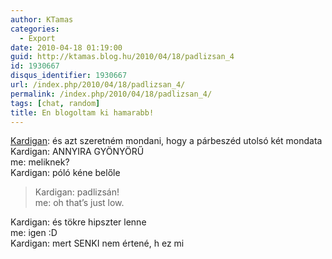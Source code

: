 ```yaml
---
author: KTamas
categories:
  - Export
date: 2010-04-18 01:19:00
guid: http://ktamas.blog.hu/2010/04/18/padlizsan_4
id: 1930667
disqus_identifier: 1930667
url: /index.php/2010/04/18/padlizsan_4/
permalink: /index.php/2010/04/18/padlizsan_4/
tags: [chat, random]
title: En blogoltam ki hamarabb!
---
```


[Kardigan](http://kardigan.freeblog.hu): és azt szeretném mondani, hogy a párbeszéd utolsó két mondata   
Kardigan: ANNYIRA GYÖNYÖRŰ   
me: meliknek?   
Kardigan: póló kéne belőle

> Kardigan: padlizsán!   
> me: oh that&#8217;s just low.

Kardigan: és tökre hipszter lenne   
me: igen :D   
Kardigan: mert SENKI nem értené, h ez mi
